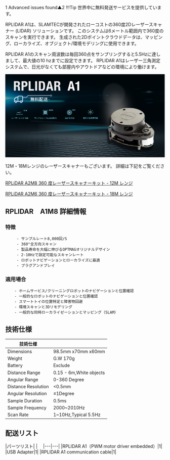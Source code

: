 1 Advanced issues found▲2
!!!Tip
		世界中に無料発送サービスを提供しています。




RPLIDAR A1は、SLAMTECが開発されたローコストの360度2Dレーザースキャナー (LIDAR) ソリューションです。 このシステムは6メートル範囲内で360度のスキャンを実行できます。 生成された2Dポイントクラウドデータは、マッピング、ローカライズ、オブジェクト/環境モデリングに使用できます。 
 
RPLIDAR A1のスキャン周波数は毎回360点をサンプリングすると5.5Hzに達しまして、最大値の10 hzまでに設定できます。
RPLIDAR A1はレーザー三角測定システムで、日光がなくても部屋内やアウトドアなどの環境により働けます。


<p style="text-align:center"><a href="https://www.seeedstudio.com/RPLiDAR-A1M8-360-Degree-Laser-Scanner-Kit-12M-Range.html" target="_blank"><img src="https://github.com/SeeedDocument/Wiki-Japanese/raw/master/docs/images/A1M8.png" /></a></p>



 12M・18Mレンジのレーザースキャナーもございます。
 詳細は下記をご覧ください。


[RPLiDAR A2M8 360 度レーザースキャナーキット - 12M レンジ](https://www.seeedstudio.com/RPLiDAR-A2M8-360-Degree-Laser-Scanner-Kit-12M-Range-p-3074.html) 
 

[RPLiDAR A2M6 360 度レーザースキャナーキット - 18M レンジ](https://www.seeedstudio.com/RPLiDAR-A2M6-360-Degree-Laser-Scanner-Kit-18M-Range-p-3073.html)


## RPLIDAR　A1M8 詳細情報
 
### 特徴

		 - サンプルレート8,000回/S
		 - 360°全方向スキャン
		 - 製品寿命を大幅に伸びるOPTMAGオリジナルデザイン
		 - 2-10Hzで設定可能なスキャンレート
		 - ロボットナビゲーションとローカライズに最適
		 - プラグアンドプレイ
 
 
### 適用場合
		
		- ホームサービス/クリーニングロボットのナビゲーションと位置確認
		- 一般的なロボットのナビゲーションと位置確認
		- スマートトイの位置特定と障害物回避
		- 環境スキャンと3Dリモデリング
		- 一般的な同時ローカライゼーションとマッピング（SLAM）



## 技術仕様	


|  技術仕様|  |
|---|---|
|Dimensions|98.5mm x70mm x60mm|
|Weight|G.W 170g|
|Battery|Exclude|
|Distance Range|0.15 - 6m,White objects|
|Angular Range|0-360 Degree|
|Distance Resolution|<0.5mm|
|Angular Resolution|≤1Degree|
|Sample Duration|0.5ms|
|Sample Frequency|2000~2010Hz|
|Scan Rate|1~10Hz,Typical 5.5Hz|



## 配送リスト

|パーツリスト|  |　
|---|---|
|RPLIDAR A1（PWM motor driver embedded）|1|
|USB Adapter|1|
|RPLIDAR A1 communication cable|1|


